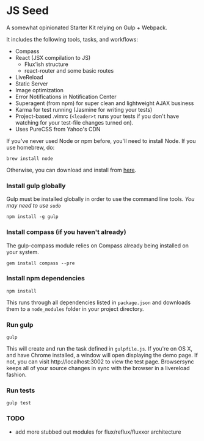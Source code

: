 JS Seed
============

A somewhat opinionated Starter Kit relying on Gulp + Webpack.

It includes the following tools, tasks, and workflows:

- Compass
- React (JSX compilation to JS)
  - Flux'ish structure
  - react-router and some basic routes
- LiveReload
- Static Server
- Image optimization
- Error Notifications in Notification Center
- Superagent (from npm) for super clean and lightweight AJAX business
- Karma for test running (Jasmine for writing your tests)
- Project-based .vimrc (`<leader>t` runs your tests if you don't have
    watching for your test-file changes turned on).
- Uses PureCSS from Yahoo's CDN

If you've never used Node or npm before, you'll need to install Node.
If you use homebrew, do:
```
brew install node
```

Otherwise, you can download and install from [here](http://nodejs.org/download/).

### Install gulp globally
Gulp must be installed globally in order to use the command line tools. *You may need to use `sudo`*
```
npm install -g gulp
```

### Install compass (if you haven't already)
The gulp-compass module relies on Compass already being installed on your system.
```
gem install compass --pre
```
### Install npm dependencies
```
npm install
```
This runs through all dependencies listed in `package.json` and downloads them
to a `node_modules` folder in your project directory.

### Run gulp
```
gulp
```

This will create and run the task defined in `gulpfile.js`. If you're on OS X,
and have Chrome installed, a window will open displaying the demo page. If not,
you can visit http://localhost:3002 to view the test page. Browsersync keeps
all of your source changes in sync with the browser in a livereload fashion.

### Run tests
```
gulp test
```

### TODO

- add more stubbed out modules for flux/reflux/fluxxor architecture
